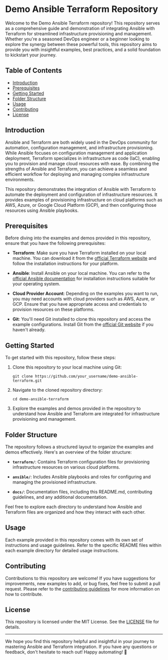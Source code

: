 # Demo Ansible Terraform Repository

Welcome to the Demo Ansible Terraform repository! This repository serves as a comprehensive guide and demonstration of integrating Ansible with Terraform for streamlined infrastructure provisioning and management. Whether you're a seasoned DevOps engineer or a beginner looking to explore the synergy between these powerful tools, this repository aims to provide you with insightful examples, best practices, and a solid foundation to kickstart your journey.

## Table of Contents

- [Introduction](#introduction)
- [Prerequisites](#prerequisites)
- [Getting Started](#getting-started)
- [Folder Structure](#folder-structure)
- [Usage](#usage)
- [Contributing](#contributing)
- [License](#license)

## Introduction

Ansible and Terraform are both widely used in the DevOps community for automation, configuration management, and infrastructure provisioning. While Ansible focuses on configuration management and application deployment, Terraform specializes in infrastructure as code (IaC), enabling you to provision and manage cloud resources with ease. By combining the strengths of Ansible and Terraform, you can achieve a seamless and efficient workflow for deploying and managing complex infrastructure environments.

This repository demonstrates the integration of Ansible with Terraform to automate the deployment and configuration of infrastructure resources. It provides examples of provisioning infrastructure on cloud platforms such as AWS, Azure, or Google Cloud Platform (GCP), and then configuring those resources using Ansible playbooks.

## Prerequisites

Before diving into the examples and demos provided in this repository, ensure that you have the following prerequisites:

- **Terraform**: Make sure you have Terraform installed on your local machine. You can download it from the [official Terraform website](https://www.terraform.io/downloads.html) and follow the installation instructions for your platform.

- **Ansible**: Install Ansible on your local machine. You can refer to the [official Ansible documentation](https://docs.ansible.com/ansible/latest/installation_guide/intro_installation.html) for installation instructions suitable for your operating system.

- **Cloud Provider Account**: Depending on the examples you want to run, you may need accounts with cloud providers such as AWS, Azure, or GCP. Ensure that you have appropriate access and credentials to provision resources on these platforms.

- **Git**: You'll need Git installed to clone this repository and access the example configurations. Install Git from the [official Git website](https://git-scm.com/downloads) if you haven't already.

## Getting Started

To get started with this repository, follow these steps:

1. Clone this repository to your local machine using Git:

   ```
   git clone https://github.com/your_username/demo-ansible-terraform.git
   ```

2. Navigate to the cloned repository directory:

   ```
   cd demo-ansible-terraform
   ```

3. Explore the examples and demos provided in the repository to understand how Ansible and Terraform are integrated for infrastructure provisioning and management.

## Folder Structure

The repository follows a structured layout to organize the examples and demos effectively. Here's an overview of the folder structure:

- **`terraform/`**: Contains Terraform configuration files for provisioning infrastructure resources on various cloud platforms.

- **`ansible/`**: Includes Ansible playbooks and roles for configuring and managing the provisioned infrastructure.

- **`docs/`**: Documentation files, including this README.md, contributing guidelines, and any additional documentation.

Feel free to explore each directory to understand how Ansible and Terraform files are organized and how they interact with each other.

## Usage

Each example provided in this repository comes with its own set of instructions and usage guidelines. Refer to the specific README files within each example directory for detailed usage instructions.

## Contributing

Contributions to this repository are welcome! If you have suggestions for improvements, new examples to add, or bug fixes, feel free to submit a pull request. Please refer to the [contributing guidelines](./CONTRIBUTING.md) for more information on how to contribute.

## License

This repository is licensed under the MIT License. See the [LICENSE](./LICENSE) file for details.

---

We hope you find this repository helpful and insightful in your journey to mastering Ansible and Terraform integration. If you have any questions or feedback, don't hesitate to reach out! Happy automating! 🚀